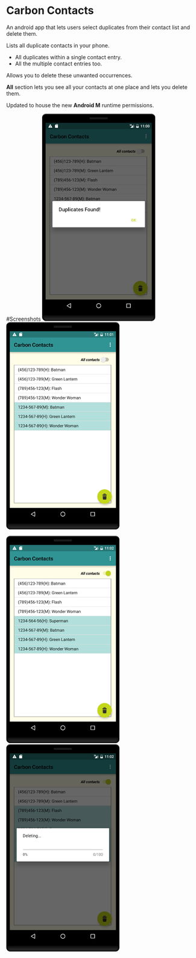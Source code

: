 Carbon Contacts
================
An android app that lets users select duplicates from their contact list and delete them.

Lists all duplicate contacts in your phone.
  - All duplicates within a single contact entry.
  - All the multiple contact entries too.
 
Allows you to delete these unwanted occurrences.

<strong>All</strong> section lets you see all your contacts at one place and lets you delete them.

Updated to house the new <strong>Android M</strong> runtime permissions.

#Screenshots
![    ](Screenshots/sc1.png?raw=true)   &nbsp;&nbsp;&nbsp;&nbsp;&nbsp;&nbsp;&nbsp;&nbsp;&nbsp;&nbsp;&nbsp;&nbsp;![    ](Screenshots/sc2.png?raw=true)

![    ](Screenshots/sc3.png?raw=true)  	&nbsp;&nbsp;&nbsp;&nbsp;&nbsp;&nbsp;&nbsp;&nbsp;&nbsp;&nbsp;&nbsp;&nbsp;![    ](Screenshots/sc4.png?raw=true)
 



